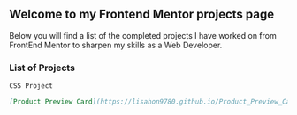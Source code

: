 ## Welcome to my Frontend Mentor projects page

Below you will find a list of the completed projects I have worked on from FrontEnd Mentor to sharpen my skills as a Web Developer.

### List of Projects


```markdown
CSS Project

[Product Preview Card](https://lisahon9780.github.io/Product_Preview_Card/)

```

